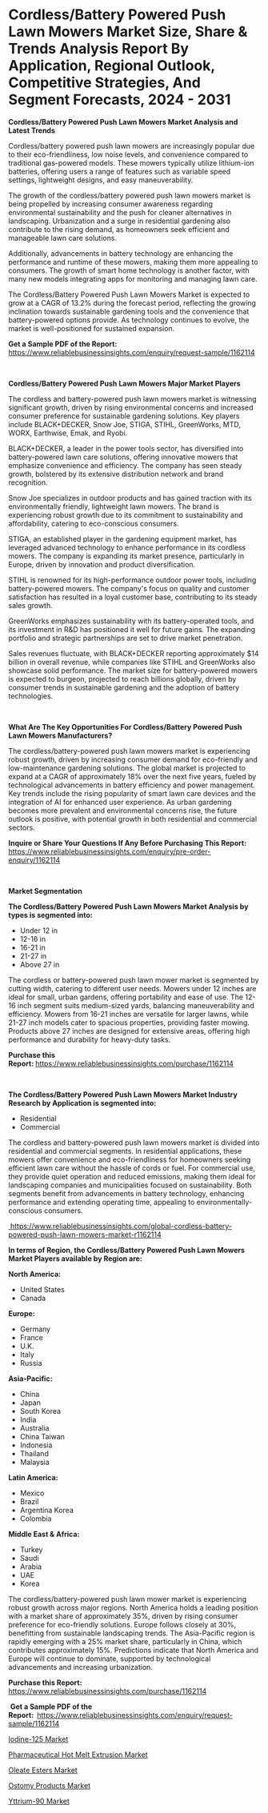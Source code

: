 <p><h1>Cordless/Battery Powered Push Lawn Mowers Market Size, Share & Trends Analysis Report By Application, Regional Outlook, Competitive Strategies, And Segment Forecasts, 2024 - 2031</h1></p><p><strong>Cordless/Battery Powered Push Lawn Mowers Market Analysis and Latest Trends</strong></p>
<p><p>Cordless/battery powered push lawn mowers are increasingly popular due to their eco-friendliness, low noise levels, and convenience compared to traditional gas-powered models. These mowers typically utilize lithium-ion batteries, offering users a range of features such as variable speed settings, lightweight designs, and easy maneuverability. </p><p>The growth of the cordless/battery powered push lawn mowers market is being propelled by increasing consumer awareness regarding environmental sustainability and the push for cleaner alternatives in landscaping. Urbanization and a surge in residential gardening also contribute to the rising demand, as homeowners seek efficient and manageable lawn care solutions. </p><p>Additionally, advancements in battery technology are enhancing the performance and runtime of these mowers, making them more appealing to consumers. The growth of smart home technology is another factor, with many new models integrating apps for monitoring and managing lawn care. </p><p>The Cordless/Battery Powered Push Lawn Mowers Market is expected to grow at a CAGR of 13.2% during the forecast period, reflecting the growing inclination towards sustainable gardening tools and the convenience that battery-powered options provide. As technology continues to evolve, the market is well-positioned for sustained expansion.</p></p>
<p><strong>Get a Sample PDF of the Report:&nbsp;</strong> <a href="https://www.reliablebusinessinsights.com/enquiry/request-sample/1162114?utm_campaign=1405&utm_medium=2&utm_source=Github&utm_content=ia&utm_term=03102024&utm_id=cordlessbattery-powered-push-lawn-mowers">https://www.reliablebusinessinsights.com/enquiry/request-sample/1162114</a></p>
<p>&nbsp;</p>
<p><strong>Cordless/Battery Powered Push Lawn Mowers Major Market Players</strong></p>
<p><p>The cordless and battery-powered push lawn mowers market is witnessing significant growth, driven by rising environmental concerns and increased consumer preference for sustainable gardening solutions. Key players include BLACK+DECKER, Snow Joe, STIGA, STIHL, GreenWorks, MTD, WORX, Earthwise, Emak, and Ryobi.</p><p>BLACK+DECKER, a leader in the power tools sector, has diversified into battery-powered lawn care solutions, offering innovative mowers that emphasize convenience and efficiency. The company has seen steady growth, bolstered by its extensive distribution network and brand recognition.</p><p>Snow Joe specializes in outdoor products and has gained traction with its environmentally friendly, lightweight lawn mowers. The brand is experiencing robust growth due to its commitment to sustainability and affordability, catering to eco-conscious consumers.</p><p>STIGA, an established player in the gardening equipment market, has leveraged advanced technology to enhance performance in its cordless mowers. The company is expanding its market presence, particularly in Europe, driven by innovation and product diversification.</p><p>STIHL is renowned for its high-performance outdoor power tools, including battery-powered mowers. The company's focus on quality and customer satisfaction has resulted in a loyal customer base, contributing to its steady sales growth.</p><p>GreenWorks emphasizes sustainability with its battery-operated tools, and its investment in R&D has positioned it well for future gains. The expanding portfolio and strategic partnerships are set to drive market penetration.</p><p>Sales revenues fluctuate, with BLACK+DECKER reporting approximately $14 billion in overall revenue, while companies like STIHL and GreenWorks also showcase solid performance. The market size for battery-powered mowers is expected to burgeon, projected to reach billions globally, driven by consumer trends in sustainable gardening and the adoption of battery technologies.</p></p>
<p>&nbsp;</p>
<p><strong>What Are The Key Opportunities For Cordless/Battery Powered Push Lawn Mowers Manufacturers?</strong></p>
<p><p>The cordless/battery-powered push lawn mowers market is experiencing robust growth, driven by increasing consumer demand for eco-friendly and low-maintenance gardening solutions. The global market is projected to expand at a CAGR of approximately 18% over the next five years, fueled by technological advancements in battery efficiency and power management. Key trends include the rising popularity of smart lawn care devices and the integration of AI for enhanced user experience. As urban gardening becomes more prevalent and environmental concerns rise, the future outlook is positive, with potential growth in both residential and commercial sectors.</p></p>
<p><strong>Inquire or Share Your Questions If Any Before Purchasing This Report:</strong> <a href="https://www.reliablebusinessinsights.com/enquiry/pre-order-enquiry/1162114?utm_campaign=1405&utm_medium=2&utm_source=Github&utm_content=ia&utm_term=03102024&utm_id=cordlessbattery-powered-push-lawn-mowers">https://www.reliablebusinessinsights.com/enquiry/pre-order-enquiry/1162114</a></p>
<p>&nbsp;</p>
<p><strong>Market Segmentation</strong></p>
<p><strong>The Cordless/Battery Powered Push Lawn Mowers Market Analysis by types is segmented into:</strong></p>
<p><ul><li>Under 12 in</li><li>12-16 in</li><li>16-21 in</li><li>21-27 in</li><li>Above 27 in</li></ul></p>
<p><p>The cordless or battery-powered push lawn mower market is segmented by cutting width, catering to different user needs. Mowers under 12 inches are ideal for small, urban gardens, offering portability and ease of use. The 12-16 inch segment suits medium-sized yards, balancing maneuverability and efficiency. Mowers from 16-21 inches are versatile for larger lawns, while 21-27 inch models cater to spacious properties, providing faster mowing. Products above 27 inches are designed for extensive areas, offering high performance and durability for heavy-duty tasks.</p></p>
<p><strong>Purchase this Report:&nbsp;</strong><a href="https://www.reliablebusinessinsights.com/purchase/1162114?utm_campaign=1405&utm_medium=2&utm_source=Github&utm_content=ia&utm_term=03102024&utm_id=cordlessbattery-powered-push-lawn-mowers">https://www.reliablebusinessinsights.com/purchase/1162114</a></p>
<p>&nbsp;</p>
<p><strong>The Cordless/Battery Powered Push Lawn Mowers Market Industry Research by Application is segmented into:</strong></p>
<p><ul><li>Residential</li><li>Commercial</li></ul></p>
<p><p>The cordless and battery-powered push lawn mowers market is divided into residential and commercial segments. In residential applications, these mowers offer convenience and eco-friendliness for homeowners seeking efficient lawn care without the hassle of cords or fuel. For commercial use, they provide quiet operation and reduced emissions, making them ideal for landscaping companies and municipalities focused on sustainability. Both segments benefit from advancements in battery technology, enhancing performance and extending operating time, appealing to environmentally-conscious consumers.</p></p>
<p><a href="https://www.reliablebusinessinsights.com/global-cordless-battery-powered-push-lawn-mowers-market-r1162114?utm_campaign=1405&utm_medium=2&utm_source=Github&utm_content=ia&utm_term=03102024&utm_id=cordlessbattery-powered-push-lawn-mowers">&nbsp;https://www.reliablebusinessinsights.com/global-cordless-battery-powered-push-lawn-mowers-market-r1162114</a></p>
<p><strong>In terms of Region, the Cordless/Battery Powered Push Lawn Mowers Market Players available by Region are:</strong></p>
<p>
    <p> <strong> North America: </strong>
        <ul>
            <li>United States</li>
            <li>Canada</li>
        </ul>
        </p> 
    <p> <strong> Europe: </strong>
        <ul>
            <li>Germany</li>
            <li>France</li>
            <li>U.K.</li>
            <li>Italy</li>
            <li>Russia</li>
        </ul>
        </p> 
    <p> <strong> Asia-Pacific: </strong>
        <ul>
            <li>China</li>
            <li>Japan</li>
            <li>South Korea</li>
            <li>India</li>
            <li>Australia</li>
            <li>China Taiwan</li>
            <li>Indonesia</li>
            <li>Thailand</li>
            <li>Malaysia</li>
        </ul>
        </p> 
    <p> <strong> Latin America: </strong>
        <ul>
            <li>Mexico</li>
            <li>Brazil</li>
            <li>Argentina Korea</li>
            <li>Colombia</li>
        </ul>
        </p> 
    <p> <strong> Middle East & Africa: </strong>
        <ul>
            <li>Turkey</li>
            <li>Saudi</li>
            <li>Arabia</li>
            <li>UAE</li>
            <li>Korea</li>
        </ul>
    </p>
    </p>
<p><p>The cordless/battery-powered push lawn mower market is experiencing robust growth across major regions. North America holds a leading position with a market share of approximately 35%, driven by rising consumer preference for eco-friendly solutions. Europe follows closely at 30%, benefitting from sustainable landscaping trends. The Asia-Pacific region is rapidly emerging with a 25% market share, particularly in China, which contributes approximately 15%. Predictions indicate that North America and Europe will continue to dominate, supported by technological advancements and increasing urbanization.</p></p>
<p><strong>Purchase this Report: </strong><a href="https://www.reliablebusinessinsights.com/purchase/1162114?utm_campaign=1405&utm_medium=2&utm_source=Github&utm_content=ia&utm_term=03102024&utm_id=cordlessbattery-powered-push-lawn-mowers">https://www.reliablebusinessinsights.com/purchase/1162114</a></p>
<p>&nbsp;<strong>Get a Sample PDF of the Report:&nbsp;&nbsp;</strong><a href="https://www.reliablebusinessinsights.com/enquiry/request-sample/1162114?utm_campaign=1405&utm_medium=2&utm_source=Github&utm_content=ia&utm_term=03102024&utm_id=cordlessbattery-powered-push-lawn-mowers">https://www.reliablebusinessinsights.com/enquiry/request-sample/1162114</a></p>
<p><strong></strong></p>
<p><p><a href="https://issuu.com/reportprime-2/docs/iodine-125-market-size-2030.pptx_be62a5d007b9fc?utm_campaign=1405&utm_medium=2&utm_source=Github&utm_content=ia&utm_term=03102024&utm_id=cordlessbattery-powered-push-lawn-mowers">Iodine-125 Market</a></p><p><a href="https://www.linkedin.com/pulse/global-pharmaceutical-hot-melt-extrusion-market-trends-forecasts-kuece?trackingId=HUO%2FlA9OT0CTlQsk462yIQ%3D%3D&utm_campaign=1405&utm_medium=2&utm_source=Github&utm_content=ia&utm_term=03102024&utm_id=cordlessbattery-powered-push-lawn-mowers">Pharmaceutical Hot Melt Extrusion Market</a></p><p><a href="https://www.linkedin.com/pulse/oleate-esters-market-forecasts-trends-impact-analysis-j8uxe?utm_campaign=1405&utm_medium=2&utm_source=Github&utm_content=ia&utm_term=03102024&utm_id=cordlessbattery-powered-push-lawn-mowers">Oleate Esters Market</a></p><p><a href="https://www.linkedin.com/pulse/how-ostomy-products-market-evolve-growth-analysis-year-bcvie?utm_campaign=1405&utm_medium=2&utm_source=Github&utm_content=ia&utm_term=03102024&utm_id=cordlessbattery-powered-push-lawn-mowers">Ostomy Products Market</a></p><p><a href="https://issuu.com/reportprime-2/docs/yttrium-90-market-size-2030.pptx_29d149b85fe1b3?utm_campaign=1405&utm_medium=2&utm_source=Github&utm_content=ia&utm_term=03102024&utm_id=cordlessbattery-powered-push-lawn-mowers">Yttrium-90 Market</a></p></p>